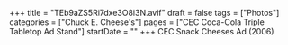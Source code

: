 +++
title = "TEb9aZS5Ri7dxe3O8i3N.avif"
draft = false
tags = ["Photos"]
categories = ["Chuck E. Cheese's"]
pages = ["CEC Coca-Cola Triple Tabletop Ad Stand"]
startDate = ""
+++
CEC Snack Cheeses Ad (2006)

